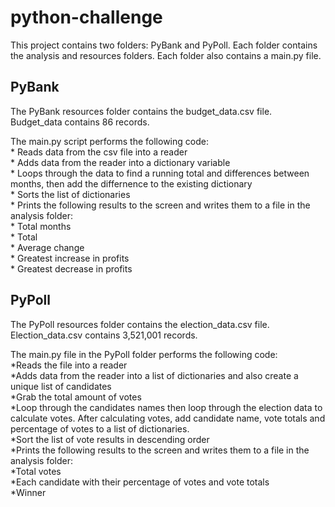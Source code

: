 # python-challenge
This project contains two folders:  PyBank and PyPoll.  Each folder contains the analysis and resources folders. Each folder also contains a main.py file.

## PyBank  
The PyBank resources folder contains the budget_data.csv file.  Budget_data contains 86 records.  

The main.py script performs the following code:  
    * Reads data from the csv file into a reader  
    * Adds data from the reader into a dictionary variable  
    * Loops through the data to find a running total and  differences between months, then add the differnence to the existing dictionary  
    * Sorts the list of dictionaries  
    * Prints the following results to the screen and writes them to a file in the analysis folder:  
        * Total months  
        * Total  
        * Average change  
        * Greatest increase in profits  
        * Greatest decrease in profits  

## PyPoll  
The PyPoll resources folder contains the election_data.csv file. Election_data.csv contains 3,521,001 records.  

The main.py file in the PyPoll folder performs the following code:  
    *Reads the file into a reader  
    *Adds data from the reader into a list of dictionaries and also create a unique list of candidates  
    *Grab the total amount of votes  
    *Loop through the candidates names then loop through the election data to calculate votes. After calculating votes, add candidate name, vote totals and percentage of votes to a list of dictionaries.  
    *Sort the list of vote results in descending order  
    *Prints the following results to the screen and writes them to a file in the analysis folder:  
        *Total votes  
        *Each candidate with their percentage of votes and vote totals  
        *Winner  